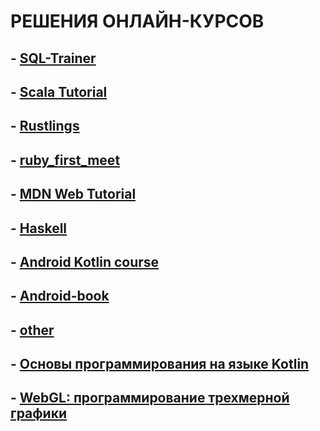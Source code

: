 # РЕШЕНИЯ ОНЛАЙН-КУРСОВ

## - [SQL-Trainer](https://stepik.org/course/63054/info)
## - [Scala Tutorial](https://stepik.org/course/89974/info)
## - [Rustlings](https://stepik.org/course/59778/info)
## - [ruby_first_meet](https://stepik.org/course/87996/info)
## - [MDN Web Tutorial](https://developer.mozilla.org/ru/docs/Learn)
## - [Haskell](https://stepik.org/course/75/info)
## - [Android Kotlin course](https://stepik.org/course/4792/info)
## - [Android-book](https://www.amazon.com/Android-Programming-Ranch-Guide-Guides/dp/0321804333)
## - [other](https://acmp.ru)
## - [Основы программирования на языке Kotlin](https://courses.openedu.ru/courses/course-v1:ITMOUniversity+KOTLIN1+spring_2020/5e96cbc3d9c04eef9c35187de1038e79/)
## - [WebGL: программирование трехмерной графики](https://sites.google.com/site/webglbook/home)